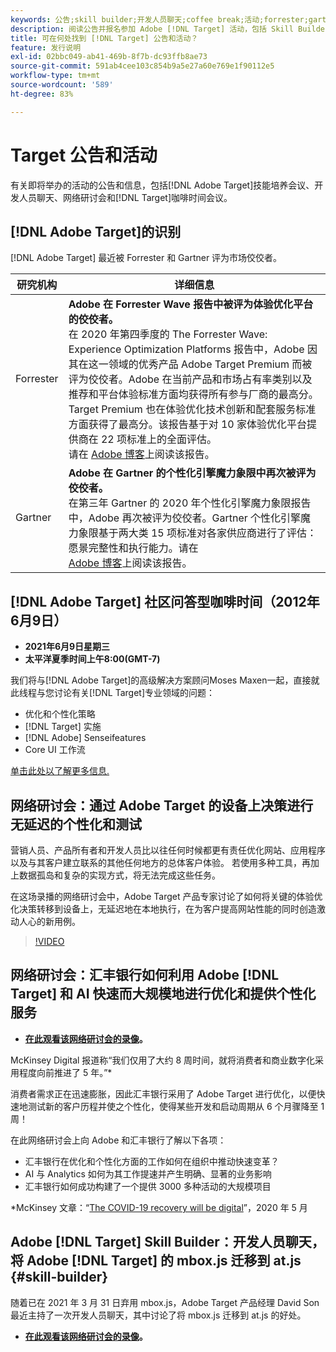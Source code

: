 ```yaml
---
keywords: 公告;skill builder;开发人员聊天;coffee break;活动;forrester;gartner;网络研讨会
description: 阅读公告并报名参加 Adobe [!DNL Target] 活动，包括 Skill Builder 讲座、开发人员和产品经理聊天、网络研讨会等。
title: 可在何处找到 [!DNL Target] 公告和活动？
feature: 发行说明
exl-id: 02bbc049-ab41-469b-8f7b-dc93ffb8ae73
source-git-commit: 591ab4cee103c854b9a5e27a60e769e1f90112e5
workflow-type: tm+mt
source-wordcount: '589'
ht-degree: 83%

---
```


# Target 公告和活动

有关即将举办的活动的公告和信息，包括[!DNL Adobe Target]技能培养会议、开发人员聊天、网络研讨会和[!DNL Target]咖啡时间会议。

## [!DNL Adobe Target]的识别

[!DNL Adobe Target] 最近被 Forrester 和 Gartner 评为市场佼佼者。

| 研究机构 | 详细信息 |
| --- | --- |
| Forrester | **Adobe 在 Forrester Wave 报告中被评为体验优化平台的佼佼者。**<br>&#x200B;在 2020 年第四季度的 The Forrester Wave: Experience Optimization Platforms 报告中，Adobe 因其在这一领域的优秀产品 Adobe Target Premium 而被评为佼佼者。Adobe 在当前产品和市场占有率类别以及推荐和平台体验标准方面均获得所有参与厂商的最高分。Target Premium 也在体验优化技术创新和配套服务标准方面获得了最高分。该报告基于对 10 家体验优化平台提供商在 22 项标准上的全面评估。<br>请在 [Adobe 博客](https://blog.adobe.com/en/2020/11/24/adobe-named-leader-in-forrester-wave-report-experience-optimization-platforms.html)上阅读该报告。 |
| Gartner | **Adobe 在 Gartner 的个性化引擎魔力象限中再次被评为佼佼者。**<br>&#x200B;在第三年 Gartner 的 2020 年个性化引擎魔力象限报告中，Adobe 再次被评为佼佼者。Gartner 个性化引擎魔力象限基于两大类 15 项标准对各家供应商进行了评估：愿景完整性和执行能力。请在 <br>[Adobe 博客](https://theblog.adobe.com/adobe-again-named-leader-in-gartner-magic-quadrant-for-personalization-engines/)上阅读该报告。 |

## [!DNL Adobe Target] 社区问答型咖啡时间（2012年6月9日）

* **2021年6月9日星期三**
* **太平洋夏季时间上午8:00(GMT-7)**

我们将与[!DNL Adobe Target]的高级解决方案顾问Moses Maxen一起，直接就此线程与您讨论有关[!DNL Target]专业领域的问题：

* 优化和个性化策略
* [!DNL Target] 实施
* [!DNL Adobe]  Senseifeatures
* Core UI 工作流

[单击此处以了解更多信息.](https://experienceleaguecommunities.adobe.com/t5/adobe-target-discussions/at-community-q-amp-a-coffee-break-6-9-21-8am-pt-moses-maxen/td-p/410328)

## 网络研讨会：通过 Adobe Target 的设备上决策进行无延迟的个性化和测试

营销人员、产品所有者和开发人员比以往任何时候都更有责任优化网站、应用程序以及与其客户建立联系的其他任何地方的总体客户体验。 若使用多种工具，再加上数据孤岛和复杂的实现方式，将无法完成这些任务。

在这场录播的网络研讨会中，Adobe Target 产品专家讨论了如何将关键的体验优化决策转移到设备上，无延迟地在本地执行，在为客户提高网站性能的同时创造激动人心的新用例。

>[!VIDEO](https://video.tv.adobe.com/v/328148)

## 网络研讨会：汇丰银行如何利用 Adobe [!DNL Target] 和 AI 快速而大规模地进行优化和提供个性化服务

* **[在此观看该网络研讨会的录像](https://seminars.adobeconnect.com/ps4ozlg7qfdy/?proto=true)。**

McKinsey Digital 报道称“我们仅用了大约 8 周时间，就将消费者和商业数字化采用程度向前推进了 5 年。”*

消费者需求正在迅速膨胀，因此汇丰银行采用了 Adobe Target 进行优化，以便快速地测试新的客户历程并使之个性化，使得某些开发和启动周期从 6 个月骤降至 1 周！

在此网络研讨会上向 Adobe 和汇丰银行了解以下各项：

* 汇丰银行在优化和个性化方面的工作如何在组织中推动快速变革？
* AI 与 Analytics 如何为其工作提速并产生明确、显著的业务影响
* 汇丰银行如何成功构建了一个提供 3000 多种活动的大规模项目

*McKinsey 文章：“[The COVID-19 recovery will be digital](https://www.mckinsey.com/business-functions/mckinsey-digital/our-insights/the-covid-19-recovery-will-be-digital-a-plan-for-the-first-90-days#)”，2020 年 5 月

## Adobe [!DNL Target] Skill Builder：开发人员聊天，将 Adobe [!DNL Target] 的 mbox.js 迁移到 at.js {#skill-builder}

随着已在 2021 年 3 月 31 日弃用 mbox.js，Adobe Target 产品经理 David Son 最近主持了一次开发人员聊天，其中讨论了将 mbox.js 迁移到 at.js 的好处。

* **[在此观看该网络研讨会的录像](https://seminars.adobeconnect.com/ptdo6mfo6qn6/?proto=true)。**
